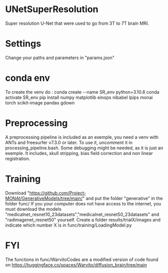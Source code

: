 # UNetSuperResolution
Super resolution U-Net that were used to go from 3T to 7T brain MRI. 

# Settings 
Change your paths and parameters in "params.json"

# conda env 
To create the venv do :
conda create --name SR_env python=3.10.8
conda activate SR_env
pip install numpy matplotlib einops nibabel lpips monai torch scikit-image pandas gdown 

# Preprocessing
A preprocessing pipeline is included as an exemple, you need a venv with ANTs and freesurfer v7.3.0 or later.
To use it, uncomment it in processing_pipeline.bash. Some debugging might be needed, as it is just an exemple. 
It includes, skull stripping, bias field correction and non linear registration.

# Training 
Download "https://github.com/Project-MONAI/GenerativeModels/tree/main/" and put the folder "generative" in the folder func/
If you your computer does not have access to the internet, you must download the models "medicalnet_resnet10_23datasets","medicalnet_resnet50_23datasets" and "radimagenet_resnet50" yourself.
Create a folder results/trialX/images and indicate which number X is in func/training/LoadingModel.py

# FYI
The functions in func/WarvitoCodes are a modified version of code found on https://huggingface.co/spaces/Warvito/diffusion_brain/tree/main

